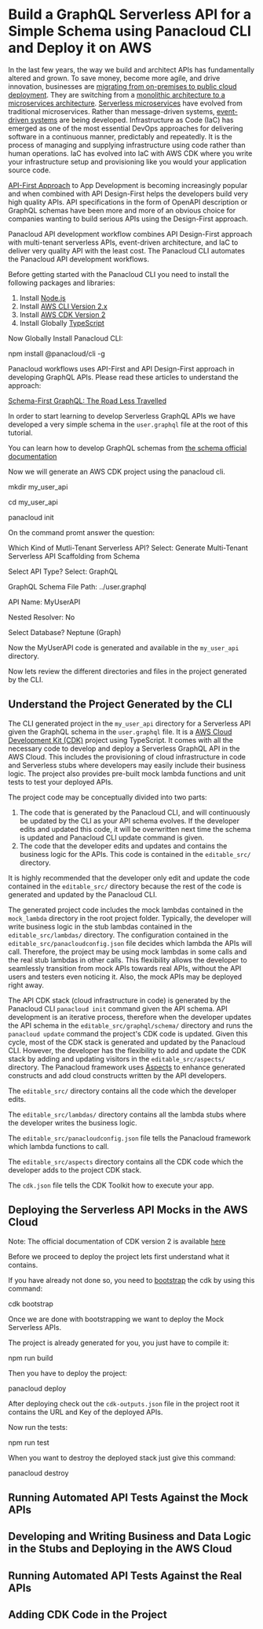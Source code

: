 # Build a GraphQL Serverless API for a Simple Schema using Panacloud CLI and Deploy it on AWS


In the last few years, the way we build and architect APIs has fundamentally altered and grown. To save money, become more agile, and drive innovation, businesses are [migrating from on-premises to public cloud deployment](https://www2.deloitte.com/xe/en/insights/industry/technology/technology-media-and-telecom-predictions/2021/cloud-migration-trends-and-forecast.html). They are switching from a [monolithic architecture to a microservices architecture](https://blog.dreamfactory.com/api-trends-from-monolithic-to-microservices/). [Serverless microservices](https://docs.aws.amazon.com/whitepapers/latest/microservices-on-aws/serverless-microservices.html) have evolved from traditional microservices. Rather than message-driven systems, [event-driven systems](https://developer.lightbend.com/docs/akka-platform-guide/concepts/message-driven-event-driven.html) are being developed. Infrastructure as Code (IaC) has emerged as one of the most essential DevOps approaches for delivering software in a continuous manner, predictably and repeatedly. It is the process of managing and supplying infrastructure using code rather than human operations. IaC has evolved into IaC with AWS CDK where you write your infrastructure setup and provisioning like you would your application source code.

[API-First Approach](https://blog.stoplight.io/api-first-api-design-first-or-code-first-which-should-you-choose) to App Development is becoming increasingly popular and when combined with API Design-First helps the developers build very high quality APIs. API specifications in the form of OpenAPI description or GraphQL schemas have been more and more of an obvious choice for companies wanting to build serious APIs using the Design-First approach. 

Panacloud API development workflow combines API Design-First approach with multi-tenant serverless APIs, event-driven architecture, and IaC to deliver very quality API with the least cost. The Panacloud CLI automates the Panacloud API development workflows. 


Before getting started with the Panacloud CLI you need to install the following packages and libraries:

1. Install [Node.js](https://nodejs.org/en/)
2. Install [AWS CLI Version 2.x](https://docs.aws.amazon.com/cli/latest/userguide/cli-chap-welcome.html)
3. Install [AWS CDK Version 2](https://docs.aws.amazon.com/cdk/latest/guide/work-with-cdk-v2.html)
4. Install Globally [TypeScript](https://www.typescriptlang.org/download)

Now Globally Install Panacloud CLI:

npm install @panacloud/cli -g 

Panacloud workflows uses API-First and API Design-First approach in developing GraphQL APIs. Please read these articles to understand the approach:

[Schema-First GraphQL: The Road Less Travelled](https://blog.mirumee.com/schema-first-graphql-the-road-less-travelled-cf0e50d5ccff)

In order to start learning to develop Serverless GraphQL APIs we have developed a very simple schema in the `user.graphql` file at the root of this tutorial.

You can learn how to develop GraphQL schemas from [the schema official documentation](https://graphql.org/learn/schema/)

Now we will generate an AWS CDK project using the panacloud cli.

mkdir my_user_api

cd my_user_api

panacloud init

On the command promt answer the question:

Which Kind of Mutli-Tenant Serverless API? Select: Generate Multi-Tenant Serverless API Scaffolding from Schema

Select API Type? Select: GraphQL 

GraphQL Schema File Path: ../user.graphql

API Name: MyUserAPI

Nested Resolver: No

Select Database? Neptune (Graph) 

Now the MyUserAPI code is generated and available in the `my_user_api` directory.

Now lets review the different directories and files in the project generated by the CLI.

## Understand the Project Generated by the CLI

The CLI generated project in the `my_user_api` directory for a Serverless API given the GraphQL schema in the `user.graphql` file.  It is a [AWS Cloud Development Kit (CDK)](https://docs.aws.amazon.com/cdk/latest/guide/home.html) project using TypeScript. It comes with all the necessary code to develop and deploy a Serverless GraphQL API in the AWS Cloud.  This includes the provisioning of cloud infrastructure in code and Serverless stubs where developers may easily include their business logic. The project also provides pre-built mock lambda functions and unit tests to test your deployed APIs. 

The project code may be conceptually divided into two parts:

1. The code that is generated by the Panacloud CLI, and will continuously be updated by the CLI as your API schema evolves. If the developer edits and updated this code, it will be overwritten next time the schema is updated and Panacloud CLI update command is given.
2. The code that the developer edits and updates and contains the business logic for the APIs. This code is contained in the `editable_src/` directory. 

It is highly recommended that the developer only edit and update the code contained in the `editable_src/` directory because the rest of the code is generated and updated by the Panacloud CLI.

The generated project code includes the mock lambdas contained in the `mock_lambda` directory in the root project folder. Typically, the developer will write business logic in the stub lambdas contained in the `editable_src/lambdas/` directory. The configuration contained in the `editable_src/panacloudconfig.json` file decides which lambda the APIs will call. Therefore, the project may be using mock lambdas in some calls and the real stub lambdas in other calls. This flexibility allows the developer to seamlessly transition from mock APIs towards real APIs, without the API users and testers even noticing it. Also, the mock APIs may be deployed right away.

The API CDK stack (cloud infrastructure in code) is generated by the Panacloud CLI `panacloud init` command given the API schema. API development is an iterative process, therefore when the developer updates the API schema in the `editable_src/graphql/schema/` directory and runs the `panacloud update` command the project's CDK code is updated. Given this cycle, most of the CDK stack is generated and updated by the Panacloud CLI. However, the developer has the flexibility to add and update the CDK stack by adding and updating visitors in the `editable_src/aspects/` directory. The Panacloud framework uses [Aspects](https://docs.aws.amazon.com/cdk/latest/guide/aspects.html) to enhance generated constructs and add cloud constructs written by the API developers.

The `editable_src/` directory contains all the code which the developer edits.  

The `editable_src/lambdas/` directory contains all the lambda stubs where the developer writes the business logic.  

The `editable_src/panacloudconfig.json` file tells the Panacloud framework which lambda functions to call.

The `editable_src/aspects` directory contains all the CDK code which the developer adds to the project CDK stack.  

The `cdk.json` file tells the CDK Toolkit how to execute your app.


## Deploying the Serverless API Mocks in the AWS Cloud

Note: The official documentation of CDK version 2 is available [here](https://docs.aws.amazon.com/cdk/api/v2/)

Before we proceed to deploy the project lets first understand what it contains. 

If you have already not done so, you need to [bootstrap](https://docs.aws.amazon.com/cdk/latest/guide/bootstrapping.html) the cdk by using this command:

cdk bootstrap

Once we are done with bootstrapping we want to deploy the Mock Serverless APIs. 

The project is already generated for you, you just have to compile it:

npm run build

Then you have to deploy the project:

panacloud deploy

After deploying check out the `cdk-outputs.json` file in the project root it contains the URL and Key of the deployed APIs.

Now run the tests:

npm run test

When you want to destroy the deployed stack just give this command:

panacloud destroy


## Running Automated API Tests Against the Mock APIs

## Developing and Writing Business and Data Logic in the Stubs and Deploying in the AWS Cloud

## Running Automated API Tests Against the Real APIs

## Adding CDK Code in the Project

 










